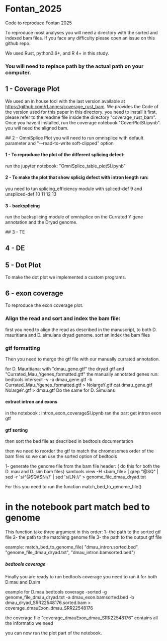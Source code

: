 # Fontan_2025
Code to reproduce Fontan 2025

To reproduce most analyses you will need a directory with the sorted and indexed bam files.
If you face any difficulty please open an issue on this github repo.


We used Rust, python3.6+, and R 4+ in this study.

### You will need to replace path by the actual path on your computer.

## 1 - Coverage Plot
We used an in house tool with the last version available at https://github.com/rLannes/coverage_rust_bam.
We provides the Code of the version used for this paper in this directory.
you need to install it first, please refer to the readme file inside the directory "coverage_rust_bam".
Once you have it installed, run the coverage notebook "CoverPlotSI.ipynb". you will need the aligned bam.


## 2 - OmniSplice Plot
you will need to run omnisplice with default parameter and  "--read-to-write soft-clipped" option
#### 1 - To reproduce the plot of the different splicing defect:
run the jupyter notebook:
  "OmniSplice_table_plotSI.ipynb"

#### 2 - To make the plot that show splicig defect with intron length run:
you need to tun splicing_efficiency module
with spliced-def 9
and unspliced-def 10 11 12 13


#### 3 - backsplicing
run the backsplicing module of omnisplice on the Currated Y gene annotation and the Dryad genome. 

## 3 - TE


## 4 - DE


## 5 - Dot Plot
To make the dot plot we implemented a custom programs.

## 6 - exon coverage 
To reproduce the exon coverage plot.

### Align the read and sort and index the bam file:

first you need to align the read as described in the manuscript, to both D. mauritiana and D. simulans dryad genome.
sort an index the bam files



### gtf formatting

Then you need to merge the gtf file with our manually currated annotation.

for D. Mauritiana:
with "dmau_gene.gtf" the dryad gtf
and "Currated_Mau_Ygenes_formatted.gtf" the manually annotated genes
run:
bedtools intersect -v  -a dmau_gene.gtf  -b  Currated_Mau_Ygenes_formatted.gtf > NolargeY.gtf
cat dmau_gene.gtf NolargeY.gtf > dmau.gtf
Do the same for D. Simulans

#### extract intron and exons
in the notebook : intron_exon_coverageSI.ipynb
ran the part get intron exon gtf

#### gtf sorting



then sort the bed file as described in bedtools documentation

then we need to reorder the gtf to match the chromosomes order of the bam files so we can use the sorted option of bedtools


1- generate the genome file from the bam file header: ( do this for both the D. mau and D. sim bam files)
	samtools view -H <bam_file> | grep "@SQ" | sed -r 's/^@SQ\tSN://' | sed 's/LN://' > genome_file_dmau_dryad.txt


For this you need to run the function  match_bed_to_genome_file()
 # in the notebook part match bed to genome

This function take three argument in this order:
1- the path to the sorted gtf file
2- the path to the matching genome file
3- the path to the output gtf file


example:
match_bed_to_genome_file( "dmau_intron.sorted.bed",
                         "genome_file_dmau_dryad.txt",
                          "dmau_intron.bamsorted.bed")

##### bedtools coverage
Finally you are ready to run bedtools coverage
you need to ran it for both D.mau and D.sim

example for D.mau
bedtools coverage -sorted -g genome_file_dmau_dryad.txt -a dmau_exon.bamsorted.bed -b dmau_dryad_SRR22548176.sorted.bam > coverage_dmauExon_dmau_SRR22548176

the coverage file "coverage_dmauExon_dmau_SRR22548176" contains all the informatio we need

you can now run the plot part of the notebook.







